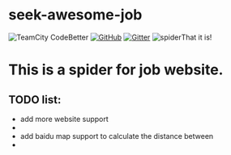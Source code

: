 # seek-awesome-job

![TeamCity CodeBetter](https://img.shields.io/teamcity/codebetter/bt428.svg) [![GitHub](https://img.shields.io/github/license/mashape/apistatus.svg)](https://github.com/innnk/seek-awesome-job/blob/master/LICENSE) [![Gitter](https://img.shields.io/gitter/room/nwjs/nw.js.svg)](https://gitter.im/innnk/spider)
![spider](https://blog-img-1257227635.cos.ap-beijing.myqcloud.com/pachong.png )That it is!
# This is a spider for job website.

## TODO list:
* add more website support
* 
* add baidu map support to calculate the distance between 
* 